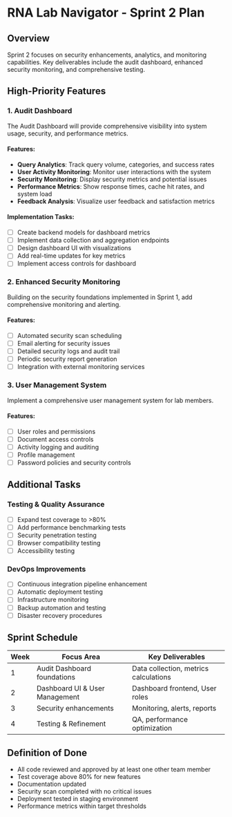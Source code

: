 # RNA Lab Navigator - Sprint 2 Plan

## Overview

Sprint 2 focuses on security enhancements, analytics, and monitoring capabilities. Key deliverables include the audit dashboard, enhanced security monitoring, and comprehensive testing.

## High-Priority Features

### 1. Audit Dashboard

The Audit Dashboard will provide comprehensive visibility into system usage, security, and performance metrics.

#### Features:
- **Query Analytics**: Track query volume, categories, and success rates
- **User Activity Monitoring**: Monitor user interactions with the system
- **Security Monitoring**: Display security metrics and potential issues
- **Performance Metrics**: Show response times, cache hit rates, and system load
- **Feedback Analysis**: Visualize user feedback and satisfaction metrics

#### Implementation Tasks:
- [ ] Create backend models for dashboard metrics
- [ ] Implement data collection and aggregation endpoints
- [ ] Design dashboard UI with visualizations
- [ ] Add real-time updates for key metrics
- [ ] Implement access controls for dashboard

### 2. Enhanced Security Monitoring

Building on the security foundations implemented in Sprint 1, add comprehensive monitoring and alerting.

#### Features:
- [ ] Automated security scan scheduling
- [ ] Email alerting for security issues
- [ ] Detailed security logs and audit trail
- [ ] Periodic security report generation
- [ ] Integration with external monitoring services

### 3. User Management System

Implement a comprehensive user management system for lab members.

#### Features:
- [ ] User roles and permissions
- [ ] Document access controls
- [ ] Activity logging and auditing
- [ ] Profile management
- [ ] Password policies and security controls

## Additional Tasks

### Testing & Quality Assurance
- [ ] Expand test coverage to >80%
- [ ] Add performance benchmarking tests
- [ ] Security penetration testing
- [ ] Browser compatibility testing
- [ ] Accessibility testing

### DevOps Improvements
- [ ] Continuous integration pipeline enhancement
- [ ] Automatic deployment testing
- [ ] Infrastructure monitoring
- [ ] Backup automation and testing
- [ ] Disaster recovery procedures

## Sprint Schedule

| Week | Focus Area | Key Deliverables |
|------|------------|------------------|
| 1    | Audit Dashboard foundations | Data collection, metrics calculations |
| 2    | Dashboard UI & User Management | Dashboard frontend, User roles |
| 3    | Security enhancements | Monitoring, alerts, reports |
| 4    | Testing & Refinement | QA, performance optimization |

## Definition of Done

- All code reviewed and approved by at least one other team member
- Test coverage above 80% for new features
- Documentation updated
- Security scan completed with no critical issues
- Deployment tested in staging environment
- Performance metrics within target thresholds